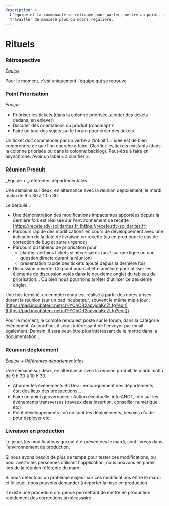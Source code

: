 ```yaml
---
description: >-
  L'équipe et la communauté se retrouve pour parler, mettre au point, décider,
  travailler de manière plus ou moins régulière.
---
```


# Rituels

### Rétrospective

_Équipe_

Pour le moment, c'est uniquement l'équipe qui se retrouve&#x20;

### Point Priorisation

_Équipe_

* Prioriser les tickets (dans la colonne priorisée, ajouter des tickets dedans, en enlever)
* Discuter des orientations du produit (roadmap) ?
* Faire un tour des sujets sur le forum pour créer des tickets

Un ticket doit commencer par un verbe à l'infinitif. L'idée est de bien comprendre ce que l'on cherche à faire. Clarifier les tickets existants (dans la colonne priorisée ou dans la colonne backlog). Peut-être à faire en asynchrone. Avoir un label « à clarifier ».

### Réunion Produit

_Équipe + _référentes départementales

Une semaine sur deux, en alternance avec la réunion déploiement, le mardi matin de 9 h 30 à 10 h 30.

Le déroulé :

* Une démonstration des modifications impactantes apportées depuis la dernière fois est réalisée sur l'environnement de recette [https://recete.rdv-solidarites.fr](https://recete.rdv-solidarites.fr)
* Parcours rapide des modifications en cours de développement avec une indication de la date de livraison en recette (ou en prod pour le cas de correction de bug et autre urgence)
* Parcours du tableau de priorisation pour&#x20;
  * clarifier certains tickets si nécessaires (un `?` sur une ligne ou une question directe durant la réunion)
  * présentation rapide des tickets ajouté depuis la dernière fois
* Discussion ouverte. Ce point pourrait être amélioré pour utiliser les éléments de discussion votés dans le deuxième onglet du tableau de priorisation... Ou bien nous pourrions arrêter d'utiliser ce deuxième onglet

Une fois terminé, un compte rendu est réalisé à partir des notes prises durant la réunion (sur un pad incubateur, souvent le même mis à jour : [https://pad.incubateur.net/cI1-YOhCR2apvjdaKnZLfg?edit](https://pad.incubateur.net/cI1-YOhCR2apvjdaKnZLfg?edit)).

Pour le moment, le compte rendu est posté sur le forum, dans la catégorie évènement. Aujourd'hui, il serait intéressant de l'envoyer par email également. Demain, il sera peut-être plus intéressant de le mettre dans la documentation...

### Réunion déploiement

_Équipe + Référentes départementales_

Une semaine sur deux, en alternance avec la réunion produit, le mardi matin de 9 h 30 à 10 h 30.

* Aborder les événements BizDev : embarquement des départements, état des lieux des prospections...
* Faire un point gouvernance : Action éventuelle, info ANCT, info sur les événements transverses (travaux data.insertion, conseiller numérique etc)
* Point développements : où en sont les déploiements, besoins d'aide pour déployer etc.

### Livraison en production

Le jeudi, les modifications qui ont été présentées le mardi, sont livrées dans l'environnement de production.

Si nous avons besoin de plus de temps pour tester ces modifications, ou pour avertir les personnes utilisant l'application, nous pouvons en parler lors de la réunion référente du mardi.

Si nous détectons un problème majeur sur ces modifications entre le mardi et le jeudi, nous pouvons demander à reporter la mise en production.

Il existe une procédure d'urgence permettant de mettre en production rapidement des corrections si nécessaire.

